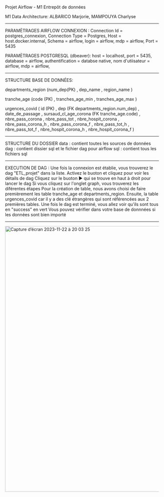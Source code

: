Projet Airflow - M1 Entrepôt de données

M1 Data Architecture: ALBARICO Marjorie, MAMPOUYA Charlyse

--------------------------------------------------------------------------------------------------------------------------------------------------------------------------------------------

PARAMÈTRAGES AIRFLOW CONNEXION :
Connection Id  = postgres_connexion,
Connection Type = Postgres,
Host = host.docker.internal,
Schema = airflow,
login = airflow,
mdp = airflow,
Port = 5435


PARAMÈTRAGES POSTGRESQL (dbeaver):
host = localhost,
port = 5435,
database = airflow,
authentification = databse native,
nom d'utiisateur = airflow,
mdp = airflow,

--------------------------------------------------------------------------------------------------------------------------------------------------------------------------------------------

STRUCTURE BASE DE DONNÉES:

departments_region (num_dep(PK) , dep_name , region_name )


tranche_age (code (PK) , tranches_age_min , tranches_age_max )

urgences_covid ( id (PK) , dep (FK departments_region.num_dep) , date_de_passage , sursaud_cl_age_corona (FK tranche_age.code) , nbre_pass_corona , nbre_pass_tot , nbre_hospit_corona , nbre_pass_corona_h , nbre_pass_corona_f , nbre_pass_tot_h , nbre_pass_tot_f , nbre_hospit_corona_h , nbre_hospit_corona_f )

--------------------------------------------------------------------------------------------------------------------------------------------------------------------------------------------

STRUCTURE DU DOSSIER
data : contient toutes les sources de données
dag : contient dissier sql et le fichier dag pour airflow
    sql : contient tous les fichiers sql

--------------------------------------------------------------------------------------------------------------------------------------------------------------------------------------------

EXECUTION DE DAG :
Une fois la connexion est établie, vous trouverez le dag "ETL_projet" dans la liste.
Activez le buoton et cliquez pour voir les détails de dag
Cliquez sur le buoton ▶️ qui se trouve en haut à droit pour lancer le dag
Si vous cliquez sur l'onglet graph, vous trouverez les diférentes étapes
Pour la création de table, nous avons choisi de faire premièrement les table tranche_age et departments_region. Ensuite, la table urgences_covid car il y a des clé étrangères qui sont référencées aux 2 premières tables.
Une fois le dag est terminé, vous allez voir qu'ils sont tous en "success" en vert
Vous pouvez vérifier dans votre base de donnnées si les données sont bien importé

--------------------------------------------------------------------------------------------------------------------------------------------------------------------------------------------

<img width="869" alt="Capture d’écran 2023-11-22 à 20 03 25" src="https://github.com/marjoriealbarico/Airflow/assets/95215416/1dfc751d-355f-40be-b20c-3a712500d2e6">

